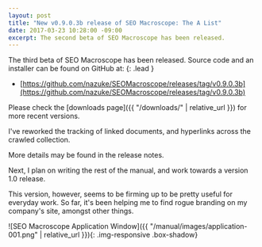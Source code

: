 ```yaml
---
layout: post
title: "New v0.9.0.3b release of SEO Macroscope: The A List"
date: 2017-03-23 10:28:00 -09:00
excerpt: The second beta of SEO Macroscope has been released.
---
```


The third beta of SEO Macroscope has been released. Source code and an installer can be found on GitHub at:
{: .lead }

* [https://github.com/nazuke/SEOMacroscope/releases/tag/v0.9.0.3b](https://github.com/nazuke/SEOMacroscope/releases/tag/v0.9.0.3b)

Please check the [downloads page]({{ "/downloads/" | relative_url }}) for more recent versions.

I've reworked the tracking of linked documents, and hyperlinks across the crawled collection.

More details may be found in the release notes.

Next, I plan on writing the rest of the manual, and work towards a version 1.0 release.

This version, however, seems to be firming up to be pretty useful for everyday work. So far, it's been helping me to find rogue branding on my company's site, amongst other things.

![SEO Macroscope Application Window]({{ "/manual/images/application-001.png" | relative_url }}){: .img-responsive .box-shadow}
